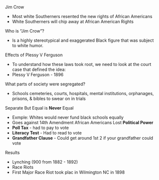 <!-----

Yay, no errors, warnings, or alerts!

Conversion time: 0.377 seconds.


Using this Markdown file:

1. Paste this output into your source file.
2. See the notes and action items below regarding this conversion run.
3. Check the rendered output (headings, lists, code blocks, tables) for proper
   formatting and use a linkchecker before you publish this page.

Conversion notes:

* Docs to Markdown version 1.0β34
* Fri Oct 13 2023 04:19:41 GMT-0700 (PDT)
* Source doc: Copy of Unit 4-8
----->


Jim Crow
* Most white Southerners resented the new rights of African Americans
* White Southerners will chip away at African American Rights

Who is “Jim Crow”?
* Is a highly stereotypical and exaggerated Black figure that was subject to white humor.

Effects of Plessy V Ferguson
*  To understand how these laws took root, we need to look at the court case that defined the idea:
* Plessy V Ferguson - 1896 

What parts of society were segregated? 
* Schools cemeteries, courts, hospitals, mental institutions, orphanages, prisons, & bibles to swear on in trials

Separate But Equal is **Never** Equal  
*  Exmple: Whites would never fund black schools equally
* Goes against 14th Amendment
African Americans Lost **Political Power**
* **Poll Tax** - had to pay to vote
* **Literacy Test** - Had to read to vote
* **Grandfather Clause** -  Could get around 1st 2 if your grandfather could vote

Results
* Lynching (900 from 1882 - 1892)
* Race Riots
* First Major Race Riot took plac in Wilmington NC in 1898